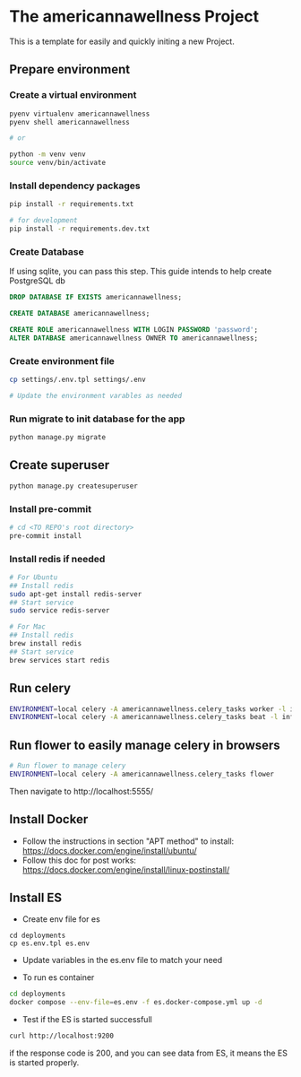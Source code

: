 # The americannawellness Project

This is a template for easily and quickly initing a new Project.

## Prepare environment

### Create a virtual environment

```bash
pyenv virtualenv americannawellness
pyenv shell americannawellness

# or

python -m venv venv
source venv/bin/activate
```

### Install dependency packages

```bash
pip install -r requirements.txt

# for development
pip install -r requirements.dev.txt
```

### Create Database

If using sqlite, you can pass this step.
This guide intends to help create PostgreSQL db

```sql
DROP DATABASE IF EXISTS americannawellness;

CREATE DATABASE americannawellness;

CREATE ROLE americannawellness WITH LOGIN PASSWORD 'password';
ALTER DATABASE americannawellness OWNER TO americannawellness;
```

### Create environment file

``` bash
cp settings/.env.tpl settings/.env

# Update the environment varables as needed
```

### Run migrate to init database for the app

```bash
python manage.py migrate
```

## Create superuser

```bash
python manage.py createsuperuser
```

### Install pre-commit

```bash
# cd <TO REPO's root directory>
pre-commit install
```

### Install redis if needed

```bash
# For Ubuntu
## Install redis
sudo apt-get install redis-server
## Start service
sudo service redis-server

# For Mac
## Install redis
brew install redis
## Start service
brew services start redis
```


## Run celery

```bash
ENVIRONMENT=local celery -A americannawellness.celery_tasks worker -l info -Q default
ENVIRONMENT=local celery -A americannawellness.celery_tasks beat -l info
```

## Run flower to easily manage celery in browsers

```bash
# Run flower to manage celery
ENVIRONMENT=local celery -A americannawellness.celery_tasks flower
```

Then navigate to http://localhost:5555/

## Install Docker

- Follow the instructions in section "APT method" to install: https://docs.docker.com/engine/install/ubuntu/
- Follow this doc for post works: https://docs.docker.com/engine/install/linux-postinstall/

## Install ES

- Create env file for es

```
cd deployments
cp es.env.tpl es.env
```

- Update variables in the es.env file to match your need

- To run es container

```bash
cd deployments
docker compose --env-file=es.env -f es.docker-compose.yml up -d
```

- Test if the ES is started successfull

```bash
curl http://localhost:9200
```

if the response code is 200, and you can see data from ES, it means the ES is started properly.
